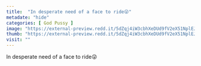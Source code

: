 ```yaml
---
title:  "In desperate need of a face to ride😜"
metadate: "hide"
categories: [ God Pussy ]
image: "https://external-preview.redd.it/5dZqj4iW3cbhXeDUd9fV2eX51NplEJKbrInk6GFYwDA.png?auto=webp&s=ea8b4e4a9c554d351af28474c57a580ec233e0d1"
thumb: "https://external-preview.redd.it/5dZqj4iW3cbhXeDUd9fV2eX51NplEJKbrInk6GFYwDA.png?width=1080&crop=smart&auto=webp&s=c397db4533a72b9b193b50e971f6d5a93923174b"
visit: ""
---
```

In desperate need of a face to ride😜
